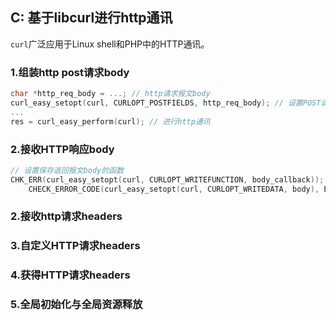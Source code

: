## C: 基于libcurl进行http通讯

`curl`广泛应用于Linux shell和PHP中的HTTP通讯。

### 1.组装http post请求body

```c
char *http_req_body = ...; // http请求报文body
curl_easy_setopt(curl, CURLOPT_POSTFIELDS, http_req_body); // 设置POST请求报文体
...
res = curl_easy_perform(curl); // 进行http通讯
```

### 2.接收HTTP响应body

```c
// 设置保存返回报文body的函数
CHK_ERR(curl_easy_setopt(curl, CURLOPT_WRITEFUNCTION, body_callback)); // 将返回报文使用body_callback处理
    CHECK_ERROR_CODE(curl_easy_setopt(curl, CURLOPT_WRITEDATA, body), ESA5201_CURL_API_FAILURE); // 提供write_res的第四个参数
```

### 2.接收http请求headers




### 3.自定义HTTP请求headers


### 4.获得HTTP请求headers


### 5.全局初始化与全局资源释放